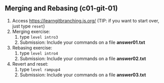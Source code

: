 ## Merging and Rebasing (c01-git-01)

1. Access https://learngitbranching.js.org/ (TIP: if you want to start over, just type `reset`)
2. Merging exercise:
   1. type `level intro3`
   2. Submission: Include your commands on a file **answer01.txt**
3. Rebasing exercise:
   1. type `level intro4`
   2. Submission: Include your commands on a file **answer02.txt**
4. Revert and reset: 
   1. type `level rampup4`
   2. Submission: Include your commands on a file **answer03.txt**